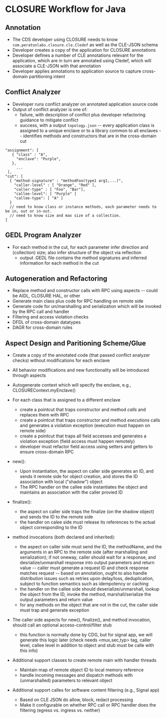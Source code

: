 # CLOSURE Workflow for Java

## Annotation

* The CDS developer using CLOSURE needs to know `com.peratonlabs.closure.cle.Cledef` as well as the CLE-JSON schema
* Developer creates a copy of the application for CLOSURE annotations
* Developer defines a number of CLE annotations relevant for the application, which are in turn are annotated using Cledef, which will associate a CLE-JSON with that annotation
* Developer applies annotations to application source to capture cross-domain partitioning intent

## Conflict Analyzer

* Developer runs conflict analyzer on annotated application source code
* Output of conflict analyzer is one of:
  - failure, with description of conflict plus developer refactoring guidance to mitigate conflict
  - success, with a output `topology.json`
     -- every application class is assigned to a unique enclave or to a library common to all enclaves
     -- identifies methods and constructors that are in the cross-domain cut

```
"assignment": [
   { "class" : "A",
     "enclave": "Purple",
   },
     ...
 ],
"cut": [
  { "method-signature" : "methodFoo(type1 arg1,...)",
    "caller-level" : [ "Orange", "Red" ],
    "caller-type" : [ "Foo", "Bar"],
    "callee-level": [ "Purple" ]
    "callee-type": [ "A" ]
  }
  // need to know class or instance methods, each parameter needs to be in, out or in-out.
  // need to know size and max size of a collection.
]
```

## GEDL Program Analyzer

* For each method in the cut, for each parameter infer direction and (collection) size; also infer structure of the object via reflection
  - output .GEDL file contains the method signatures and inferred information for each method in the cut
 
## Autogeneration and Refactoring

* Replace method and constructor calls with RPC using aspects -- could be AIDL, CLOSURE HAL, or other
* Generate main class plus code for RPC handling on remote side
* Generate code for un/marshalling and serialization which will be invoked by the RPC call and handler
* Filtering and access violation checks
* DFDL of cross-domain datatypes
* DAGR for cross-domain rules

## Aspect Design and Paritioning Scheme/Glue

* Create a copy of the annotated code (that passed conflict analyzer checks) without modifications for each enclave
* All behavior modifications and new functionality will be introduced through aspects
* Autogenerate context which will specify the enclave, e.g., CLOSUREContext.myEnclave()

* For each class that is assigned to a different enclave
  - create a pointcut that traps constructor and method _calls_ and replaces them with RPC
  - create a pointcut that traps constructor and method _executions_ calls and generates a violation exception (execution must happen on remote side)
  - create a pointcut that traps all field accesses and generates a violation exception (field access must happen remotely)
  - developer must refactor field access using setters and getters to ensure cross-domain RPC

* new():
  - Upon instantiation, the aspect on caller side generates an ID, and sends it remote side for object creation, and stores the ID
    association with local ("shadow") object
  - The RPC handler on the callee side instantiates the object and maintains an association with the caller provied ID 

* finalize():
  - the aspect on caller side traps the finalize (on the shadow object) and sends the ID to the remote side 
  - the handler on calee side must release its references to the actual object corresponding to the ID

* method invocations (both declared and inherited):
  - the aspect on caller side must send the ID, the methodName, and the arguments in an RPC to the remote side (after marshalling
    and serialization); if not oneway, caller should wait for a response, and desrialize/unmarshall response into output parameters
    and return value -- caller must generate a request ID and check response matches request
    -- based on annotation, ought to also handle distribution issues such as retries upon delay/loss, deduplication, subject to 
       function semantics such as idempotency or caching
  - the handler on the callee side should deserialize/unmarshall, lookup the object from the ID, invoke the method, marshall/serialize
    the output parameters and return value
  - for any methods on the object that are not in the cut, the caller side must trap and generate exception

* The caller side aspects for new(), finalize(), and method invocation, should call an optional access-control/filter stub 
  - this function is normally done by CDG, but for signal app, we will generate this logic later
    (check needs <mux,sec,typ> tag, caller level, callee level in addition to object and stub must be calle with this info)

* Additional support classes to create remote main with handler threads
  - Maintain map of remote object ID to local memory reference
  - handle incoming messages and dispatch methods with (unmarshalled) parameters to relevant object
 
* Additional support calles for software content filtering (e.g., Signal app)
  - Based on CLE JSON do allow, block, redact processing 
  - Make it configurable on whether RPC call or RPC handler does the filtering (egress vs. ingress vs. neither)

